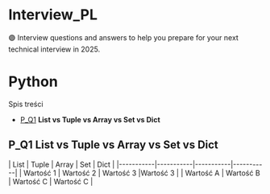 # Interview_PL
🟣 Interview questions and answers to help you prepare for your next technical interview in 2025.

# Python

Spis treści

- [P_Q1](#P_Q1) **List vs Tuple vs Array vs Set vs Dict**

## P_Q1 **List vs Tuple vs Array vs Set vs Dict**

| List | Tuple | Array | Set | Dict |
|-----------|-----------|-----------|-----------|
| Wartość 1 | Wartość 2 | Wartość 3 |Wartość 3 |
| Wartość A | Wartość B | Wartość C | Wartość C |

